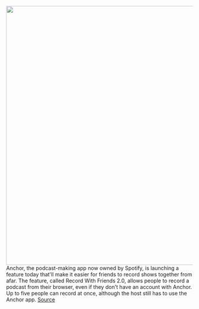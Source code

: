 <img src='https://cdn.vox-cdn.com/thumbor/cL8N-z_eZ2Pt2QxO56Ds2ZHrOC8=/0x0:4167x2788/1200x800/filters:focal(1751x1061:2417x1727)/cdn.vox-cdn.com/uploads/chorus_image/image/66546923/anchor.0.jpg' width='700px' /><br/>
Anchor, the podcast-making app now owned by Spotify, is launching a feature today that'll make it easier for friends to record shows together from afar. The feature, called Record With Friends 2.0, allows people to record a podcast from their browser, even if they don't have an account with Anchor. Up to five people can record at once, although the host still has to use the Anchor app.
<a href='https://www.theverge.com/2020/3/24/21192322/anchor-podcast-record-with-friends'> Source <a/>